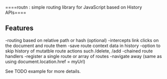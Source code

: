 ====routn : simple routing library for JavaScript based on History APIs====

Features
---------
-routing based on relative path or hash (optional) 
-intercepts link clicks on the document and route them
-save route context data in history
    -option to skip history of mutatble route actions such /delete, /add 
-chained route handlers 
-register a single route or array of routes
-navigate away (same as using document.location.href = myUrl)

See TODO example for more details.
	
